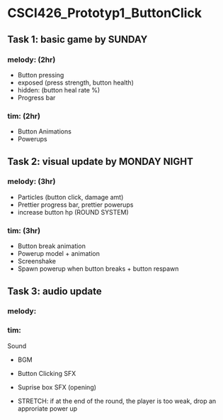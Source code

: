 # CSCI426_Prototyp1_ButtonClick

## Task 1: basic game by SUNDAY
### melody: (2hr)
- Button pressing
-   exposed (press strength, button health)
-   hidden: (button heal rate %)
- Progress bar

### tim: (2hr)
- Button Animations
- Powerups

## Task 2: visual update by MONDAY NIGHT
### melody: (3hr)
- Particles (button click, damage amt)
- Prettier progress bar, prettier powerups
- increase button hp (ROUND SYSTEM)

### tim: (3hr)
- Button break animation
- Powerup model + animation
- Screenshake
- Spawn powerup when button breaks + button respawn


## Task 3: audio update
### melody:

### tim:

Sound
- BGM
- Button Clicking SFX
- Suprise box SFX (opening)

- STRETCH: if at the end of the round, the player is too weak, drop an approriate power up
